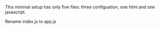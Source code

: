 This minimal setup has only five files: three configuation, one html and one javascript.

Rename index.js to app.js
